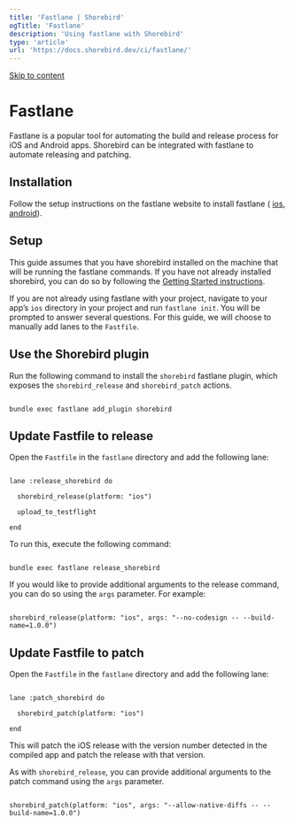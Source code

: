 ```yaml
---
title: 'Fastlane | Shorebird'
ogTitle: 'Fastlane'
description: 'Using fastlane with Shorebird'
type: 'article'
url: 'https://docs.shorebird.dev/ci/fastlane/'
---
```


[Skip to content](https://docs.shorebird.dev/ci/fastlane/#_top)

# Fastlane

Fastlane is a popular tool for automating the build and release process for iOS
and Android apps. Shorebird can be integrated with fastlane to automate
releasing and patching.

## Installation

Follow the setup instructions on the fastlane website to install fastlane
( [ios](https://docs.fastlane.tools/getting-started/ios/setup/),
[android](https://docs.fastlane.tools/getting-started/android/setup/)).

## Setup

This guide assumes that you have shorebird installed on the machine that will be
running the fastlane commands. If you have not already installed shorebird, you
can do so by following the [Getting Started instructions](https://docs.shorebird.dev/#install).

If you are not already using fastlane with your project, navigate to your app’s
`ios` directory in your project and run `fastlane init`. You will be prompted to
answer several questions. For this guide, we will choose to manually add lanes
to the `Fastfile`.

## Use the Shorebird plugin

Run the following command to install the `shorebird` fastlane plugin, which
exposes the `shorebird_release` and `shorebird_patch` actions.

```

bundle exec fastlane add_plugin shorebird
```

## Update Fastfile to release

Open the `Fastfile` in the `fastlane` directory and add the following lane:

```

lane :release_shorebird do

  shorebird_release(platform: "ios")

  upload_to_testflight

end
```

To run this, execute the following command:

```

bundle exec fastlane release_shorebird
```

If you would like to provide additional arguments to the release command, you
can do so using the `args` parameter. For example:

```

shorebird_release(platform: "ios", args: "--no-codesign -- --build-name=1.0.0")
```

## Update Fastfile to patch

Open the `Fastfile` in the `fastlane` directory and add the following lane:

```

lane :patch_shorebird do

  shorebird_patch(platform: "ios")

end
```

This will patch the iOS release with the version number detected in the compiled
app and patch the release with that version.

As with `shorebird_release`, you can provide additional arguments to the patch
command using the `args` parameter.

```

shorebird_patch(platform: "ios", args: "--allow-native-diffs -- --build-name=1.0.0")
```
